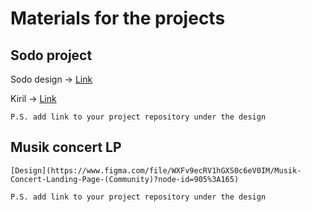 # Materials for the projects

## Sodo project

Sodo design -> [Link](https://www.figma.com/file/zA9eikUOZcNxeCD5sh43CX/)

Kiril -> [Link](https://github.com/Kdudnik/sodo.git)

    P.S. add link to your project repository under the design
## Musik concert LP
    [Design](https://www.figma.com/file/WXFv9ecRV1hGXS0c6eV0IM/Musik-Concert-Landing-Page-(Community)?node-id=905%3A165)

    P.S. add link to your project repository under the design